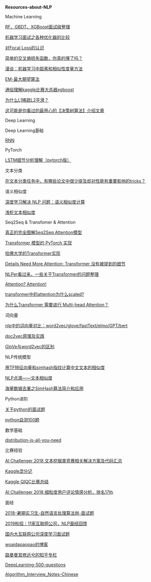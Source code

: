 **Resources-about-NLP** 

Machine Learning

[RF、GBDT、XGBoost面试级整理](https://blog.csdn.net/qq_28031525/article/details/70207918)

[机器学习面试之各种优化器的比较](https://www.jianshu.com/p/ee39eca29117)

[对Focal Loss的认识](http://skyhigh233.com/blog/2018/04/04/focalloss/)

[简单的交叉熵损失函数，你真的懂了吗？](https://zhuanlan.zhihu.com/p/38241764)

[漫谈：机器学习中距离和相似性度量方法](https://www.cnblogs.com/daniel-D/p/3244718.html)

[EM-最大期望算法](http://www.csuldw.com/2015/12/02/2015-12-02-EM-algorithms/)

[通俗理解kaggle比赛大杀器xgboost](https://www.julyedu.com/question/big/kp_id/23/ques_id/2590)

[为什么L1稀疏L2平滑？](https://blog.csdn.net/li8zi8fa/article/details/77649973)

[这可能是你看过的最用心的【决策树算法】介绍文章](https://zhuanlan.zhihu.com/p/32053821)

Deep Learning

Deep Learning基础

[RNN](https://blog.csdn.net/zhaojc1995/article/details/80572098)

PyTorch

[LSTM细节分析理解（pytorch版）](<https://zhuanlan.zhihu.com/p/79064602>)

文本分类

[在文本分类任务中，有哪些论文中很少提及却对性能有重要影响的tricks？](https://www.zhihu.com/question/265357659)

语义相似度

[深度学习解决 NLP 问题：语义相似度计算](https://cloud.tencent.com/developer/article/1005600)

[浅析文本相似度](https://blog.csdn.net/qq_28031525/article/details/79596376)

Seq2Seq & Transfomer & Attention

[真正的完全图解Seq2Seq Attention模型](https://zhuanlan.zhihu.com/p/40920384)

[Transformer 模型的 PyTorch 实现](https://juejin.im/post/5b9f1af0e51d450e425eb32d)

[哈佛大学的Transformer实现](https://nlp.seas.harvard.edu/2018/04/03/attention.html)

[Details Need More Attention: Transformer 没有被提到的细节](https://zhuanlan.zhihu.com/p/79987949)

[NLPer看过来，一些关于Transformer的问题整理](https://www.nowcoder.com/discuss/258321?type=post&order=hot&pos=&page=1)

[Attention? Attention!](https://lilianweng.github.io/lil-log/2018/06/24/attention-attention.html)

[transformer中的attention为什么scaled?](https://www.zhihu.com/question/339723385)

[为什么Transformer 需要进行 Multi-head Attention？](https://www.zhihu.com/question/341222779)

词向量

[nlp中的词向量对比：word2vec/glove/fastText/elmo/GPT/bert](https://zhuanlan.zhihu.com/p/56382372)

[doc2vec原理及实践](https://blog.csdn.net/John_xyz/article/details/79208564)

[GloVe与word2vec的区别](<https://zhuanlan.zhihu.com/p/31023929>)

NLP传统模型

[用TF特征向量和simhash指纹计算中文文本的相似度](<https://github.com/zyymax/text-similarity>)

[NLP点滴——文本相似度](https://www.cnblogs.com/xlturing/p/6136690.html)

[海量数据去重之SimHash算法简介和应用](https://blog.csdn.net/u010454030/article/details/49102565)

Python进阶

[关于python的面试题](https://github.com/kenwoodjw/python_interview_question)

[python自测100题](https://zhuanlan.zhihu.com/p/57991045)

数学基础

[distribution-is-all-you-need](https://github.com/graykode/distribution-is-all-you-need)



比赛经验

[AI Challenger 2018 文本挖掘类竞赛相关解决方案及代码汇总](http://www.52nlp.cn/ai-challenger-2018-%E6%96%87%E6%9C%AC%E6%8C%96%E6%8E%98%E7%B1%BB%E7%AB%9E%E8%B5%9B%E7%9B%B8%E5%85%B3%E8%A7%A3%E5%86%B3%E6%96%B9%E6%A1%88%E5%8F%8A%E4%BB%A3%E7%A0%81%E6%B1%87%E6%80%BB)

[Kaggle混分记](https://zhuanlan.zhihu.com/p/56747391)

[Kaggle QIQC比赛总结](https://zhuanlan.zhihu.com/p/57015732#comments)

[AI Challenger 2018 细粒度用户评论情感分析，排名17th](https://github.com/BigHeartC/Al_challenger_2018_sentiment_analysis)



面经

[2018-暑期实习生-自然语言处理算法岗-面试题](https://blog.csdn.net/qq_28031525/article/details/80028055)

[2019秋招｜11家互联网公司，NLP面经回馈](https://zhuanlan.zhihu.com/p/46999592)

[国内大互联网公司深度学习面试题](https://zhuanlan.zhihu.com/p/28290988)

[woaidapaopao的博客](https://blog.csdn.net/woaidapaopao)

[路曼曼其修远兮的知乎专栏](<https://zhuanlan.zhihu.com/jiqixuexi>)

[DeepLearning-500-questions](https://github.com/scutan90/DeepLearning-500-questions)

[Algorithm_Interview_Notes-Chinese](https://github.com/imhuay/Algorithm_Interview_Notes-Chinese)
